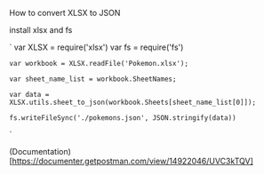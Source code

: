 How to convert XLSX to JSON

install xlsx and fs

`
    var XLSX = require('xlsx')
    var fs = require('fs')

    var workbook = XLSX.readFile('Pokemon.xlsx');

    var sheet_name_list = workbook.SheetNames;

    var data = XLSX.utils.sheet_to_json(workbook.Sheets[sheet_name_list[0]]);

    fs.writeFileSync('./pokemons.json', JSON.stringify(data))

`

(Documentation)[https://documenter.getpostman.com/view/14922046/UVC3kTQV]